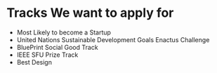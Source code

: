 # Tracks We want to apply for 
<ul>
  <li>Most Likely to become a Startup</li>
  <li>United Nations Sustainable Development Goals Enactus Challenge</li>
  <li>BluePrint Social Good Track</li>
  <li>IEEE SFU Prize Track</li>
  <li>Best Design</li>
</ul>
